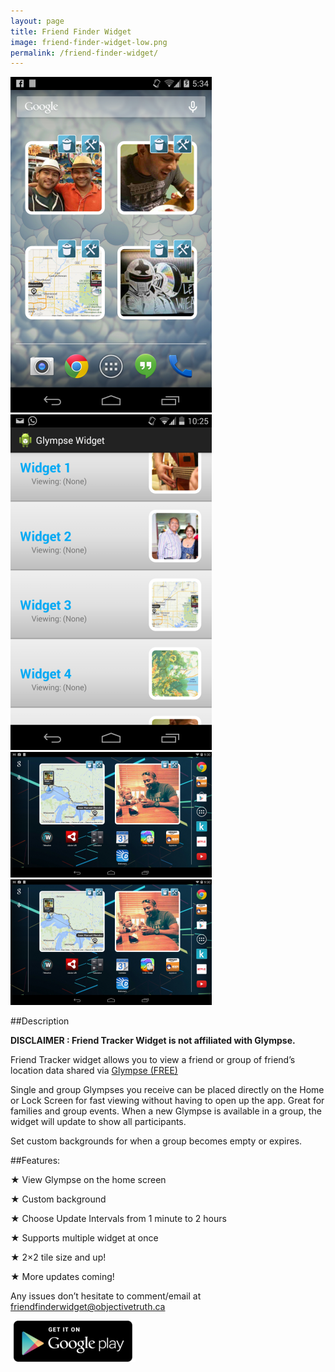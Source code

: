 ```yaml
---
layout: page
title: Friend Finder Widget
image: friend-finder-widget-low.png
permalink: /friend-finder-widget/
---
```

![Friend Finder Widget Screenshot 1](/images/friend-finder-widget-screenshot1.png "Screenshot 1")
![Friend Finder Widget Screenshot 2](/images/friend-finder-widget-screenshot2.png "Screenshot 2")
![Friend Finder Widget Screenshot 3](/images/friend-finder-widget-screenshot3.png "Screenshot 3")
![Friend Finder Widget Screenshot 4](/images/friend-finder-widget-screenshot3.png "Screenshot 4")

##Description

**DISCLAIMER : Friend Tracker Widget is not affiliated with Glympse.**

Friend Tracker widget allows you to view a friend or group of friend’s location data shared via [Glympse (FREE)](http://www.glympse.com)

Single and group Glympses you receive can be placed directly on the Home or Lock Screen for fast viewing without having to open up the app.
Great for families and group events. When a new Glympse is available in a group, the widget will update to show all participants.

Set custom backgrounds for when a group becomes empty or expires.

##Features:

★ View Glympse on the home screen

★ Custom background

★ Choose Update Intervals from 1 minute to 2 hours

★ Supports multiple widget at once

★ 2×2 tile size and up!

★ More updates coming!

Any issues don’t hesitate to comment/email at [friendfinderwidget@objectivetruth.ca](mailto:friendfinderwidget@objectivetruth.ca)

[![Google Play Store Icon](/images/google-play-icon.png)](https://play.google.com/store/apps/details?id=com.objectivetruth.glympsewidget)
